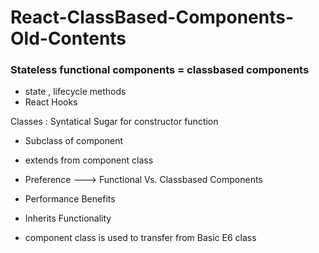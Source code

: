# React-ClassBased-Components-Old-Contents

### Stateless functional components = classbased components 
- state , lifecycle methods 
- React Hooks 

Classes : Syntatical Sugar for constructor function 
- Subclass of component 
- extends from component class 

- Preference ---> Functional Vs. Classbased Components 
- Performance Benefits 
- Inherits Functionality 
- component class is used to transfer from Basic E6 class
